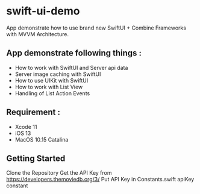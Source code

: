 # swift-ui-demo
App demonstrate how to use brand new SwiftUI + Combine Frameworks with MVVM Architecture.

## App demonstrate following things :
- How to work with SwiftUI and Server api data
- Server image caching with SwiftUI
- How to use UIKit with SwiftUI
- How to work with List View
- Handling of List Action Events

## Requirement :
- Xcode 11
- iOS 13
- MacOS 10.15 Catalina

## Getting Started
Clone the Repository
Get the API Key from https://developers.themoviedb.org/3/
Put API Key in Constants.swift apiKey constant
